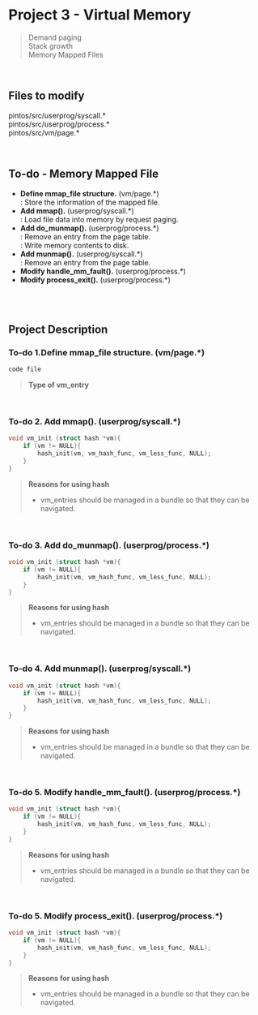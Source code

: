 # Project 3 - Virtual Memory
> Demand paging <br>
> Stack growth <br>
> Memory Mapped Files <br>

<br>

## Files to modify
pintos/src/userprog/syscall.* <br>
pintos/src/userprog/process.* <br>
pintos/src/vm/page.* <br>

<br>

## To-do - Memory Mapped File
- **Define mmap_file structure.** (vm/page.\*) <br>
     : Store the information of the mapped file. <br>
- **Add mmap().** (userprog/syscall.\*) <br>
     : Load file data into memory by request paging. <br>
- **Add do_munmap().** (userprog/process.\*) <br>
     : Remove an entry from the page table.<br>
     : Write memory contents to disk.<br>
- **Add munmap().** (userprog/syscall.\*) <br>
     : Remove an entry from the page table. <br>
- **Modify handle_mm_fault().** (userprog/process.\*) <br>
- **Modify process_exit().** (userprog/process.\*) <br>

<br>
<br>

## Project Description

### To-do 1.Define mmap_file structure. (vm/page.\*) <br>

``` C
code file
```
> **Type of vm_entry** <br>

<br>

### To-do 2. Add mmap(). (userprog/syscall.\*) <br>

```C
void vm_init (struct hash *vm){
    if (vm != NULL){
        hash_init(vm, vm_hash_func, vm_less_func, NULL);
    }
}
```
> **Reasons for using hash** <br>
> - vm_entries should be managed in a bundle so that they can be navigated.<br>

<br>

### To-do 3. Add do_munmap(). (userprog/process.\*) <br>

```C
void vm_init (struct hash *vm){
    if (vm != NULL){
        hash_init(vm, vm_hash_func, vm_less_func, NULL);
    }
}
```
> **Reasons for using hash** <br>
> - vm_entries should be managed in a bundle so that they can be navigated.<br>


<br>

### To-do 4. Add munmap(). (userprog/syscall.\*) <br>

```C
void vm_init (struct hash *vm){
    if (vm != NULL){
        hash_init(vm, vm_hash_func, vm_less_func, NULL);
    }
}
```
> **Reasons for using hash** <br>
> - vm_entries should be managed in a bundle so that they can be navigated.<br>

<br>

### To-do 5. Modify handle_mm_fault(). (userprog/process.\*) <br>

```C
void vm_init (struct hash *vm){
    if (vm != NULL){
        hash_init(vm, vm_hash_func, vm_less_func, NULL);
    }
}
```
> **Reasons for using hash** <br>
> - vm_entries should be managed in a bundle so that they can be navigated.<br>

<br>

### To-do 5. Modify process_exit(). (userprog/process.\*) <br>

```C
void vm_init (struct hash *vm){
    if (vm != NULL){
        hash_init(vm, vm_hash_func, vm_less_func, NULL);
    }
}
```
> **Reasons for using hash** <br>
> - vm_entries should be managed in a bundle so that they can be navigated.<br>
